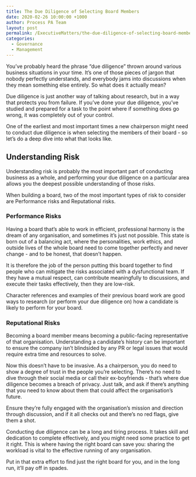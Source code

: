 ```yaml
---
title: The Due Diligence of Selecting Board Members
date: 2020-02-26 10:00:00 +1000
author: Process PA Team
layout: post
permalink: /ExecutiveMatters/the-due-diligence-of-selecting-board-members
categories:
  - Governance
  - Management
---
```


You’ve probably heard the phrase “due diligence” thrown around various business situations in your time. It’s one of those pieces of jargon that nobody perfectly understands, and everybody jams into discussions when they mean something else entirely. So what does it actually mean?

Due diligence is just another way of talking about research, but in a way that protects you from failure. If you’ve done your due diligence, you’ve studied and prepared for a task to the point where if something does go wrong, it was completely out of your control.

One of the earliest and most important times a new chairperson might need to conduct due diligence is when selecting the members of their board - so let’s do a deep dive into what that looks like.

## **Understanding Risk**

Understanding risk is probably the most important part of conducting business as a whole, and performing your due diligence on a particular area allows you the deepest possible understanding of those risks.

When building a board, two of the most important types of risk to consider are Performance risks and Reputational risks.

### **Performance Risks**

Having a board that’s able to work in efficient, professional harmony is the dream of any organisation, and sometimes it’s just not possible. This state is born out of a balancing act, where the personalities, work ethics, and outside lives of the whole board need to come together perfectly and never change - and to be honest, that doesn’t happen.

It is therefore the job of the person putting this board together to find people who can mitigate the risks associated with a dysfunctional team. If they have a mutual respect, can contribute meaningfully to discussions, and execute their tasks effectively, then they are low-risk.

Character references and examples of their previous board work are good ways to research (or perform your due diligence on) how a candidate is likely to perform for your board.

### **Reputational Risks**

Becoming a board member means becoming a public-facing representative of that organisation. Understanding a candidate’s history can be important to ensure the company isn’t blindsided by any PR or legal issues that would require extra time and resources to solve.

Now this doesn’t have to be invasive. As a chairperson, you do need to show a degree of trust in the people you’re selecting. There’s no need to dive through their social media or call their ex-boyfriends - that’s where due diligence becomes a breach of privacy. Just talk, and ask if there’s anything that you need to know about them that could affect the organisation’s future.

Ensure they’re fully engaged with the organisation’s mission and direction through discussion, and if it all checks out and there’s no red flags, give them a shot.&nbsp;

Conducting due diligence can be a long and tiring process. It takes skill and dedication to complete effectively, and you might need some practice to get it right. This is where having the right board can save you: sharing the workload is vital to the effective running of any organisation.

Put in that extra effort to find just the right board for you, and in the long run, it’ll pay off in spades.